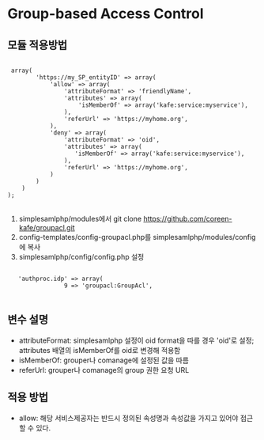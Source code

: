 Group-based Access Control
==========================

모듈 적용방법
-------------

<pre>
<code>
<?php

$config = array(
    'roles' => array(
        'https://my_SP_entityID' => array(
            'allow' => array(
                'attributeFormat' => 'friendlyName',
                'attributes' => array(
                    'isMemberOf' => array('kafe:service:myservice'),
                ),
                'referUrl' => 'https://myhome.org',
            ),
            'deny' => array(
                'attributeFormat' => 'oid',
                'attributes' => array(
                   'isMemberOf' => array('kafe:service:myservice'),
                ),
                'referUrl' => 'https://myhome.org',
            )
        )
    )
);
</code>
</pre>

1. simplesamlphp/modules에서 git clone https://github.com/coreen-kafe/groupacl.git
2. config-templates/config-groupacl.php를 simplesamlphp/modules/config에 복사
3. simplesamlphp/config/config.php 설정
<pre>
<code>
   'authproc.idp' => array(
                9 => 'groupacl:GroupAcl',
</code>
</pre>

변수 설명
---------
* attributeFormat: simplesamlphp 설정이 oid format을 따를 경우 'oid'로 설정; attributes 배열의 isMemberOf를 oid로 변경해 적용함
* isMemberOf: grouper나 comanage에 설정된 값을 따름
* referUrl: grouper나 comanage의 group 권한 요청 URL


적용 방법
---------
* allow: 해당 서비스제공자는 반드시 정의된 속성명과 속성값을 가지고 있어야 접근할 수 있다.

